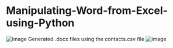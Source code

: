 # Manipulating-Word-from-Excel-using-Python
![image](https://user-images.githubusercontent.com/90509318/197175963-1734daeb-74e7-4e31-8043-ae9481567ac7.png)
Generated .docx files using the contacts.csv file
![image](https://user-images.githubusercontent.com/90509318/197176651-41a8a597-b718-44be-91ea-d03c7125c630.png)
